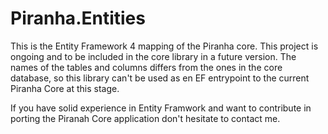 ﻿Piranha.Entities
================
This is the Entity Framework 4 mapping of the Piranha core. This project is
ongoing and to be included in the core library in a future version. The names
of the tables and columns differs from the ones in the core database, so this
library can't be used as en EF entrypoint to the current Piranha Core at this
stage.

If you have solid experience in Entity Framwork and want to contribute in
porting the Piranah Core application don't hesitate to contact me.
